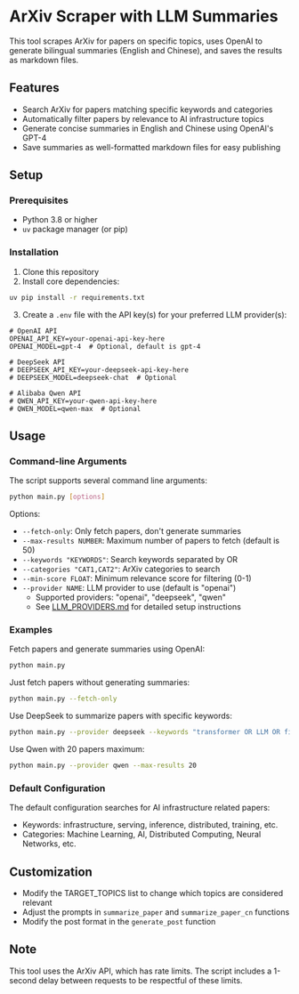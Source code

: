 # ArXiv Scraper with LLM Summaries

This tool scrapes ArXiv for papers on specific topics, uses OpenAI to generate bilingual summaries (English and Chinese), and saves the results as markdown files.

## Features

- Search ArXiv for papers matching specific keywords and categories
- Automatically filter papers by relevance to AI infrastructure topics
- Generate concise summaries in English and Chinese using OpenAI's GPT-4
- Save summaries as well-formatted markdown files for easy publishing

## Setup

### Prerequisites

- Python 3.8 or higher
- `uv` package manager (or pip)

### Installation

1. Clone this repository
2. Install core dependencies:

```bash
uv pip install -r requirements.txt
```

3. Create a `.env` file with the API key(s) for your preferred LLM provider(s):

```dotenv
# OpenAI API
OPENAI_API_KEY=your-openai-api-key-here
OPENAI_MODEL=gpt-4  # Optional, default is gpt-4

# DeepSeek API
# DEEPSEEK_API_KEY=your-deepseek-api-key-here
# DEEPSEEK_MODEL=deepseek-chat  # Optional

# Alibaba Qwen API
# QWEN_API_KEY=your-qwen-api-key-here
# QWEN_MODEL=qwen-max  # Optional
```

## Usage

### Command-line Arguments

The script supports several command line arguments:

```bash
python main.py [options]
```

Options:
- `--fetch-only`: Only fetch papers, don't generate summaries
- `--max-results NUMBER`: Maximum number of papers to fetch (default is 50)
- `--keywords "KEYWORDS"`: Search keywords separated by OR
- `--categories "CAT1,CAT2"`: ArXiv categories to search
- `--min-score FLOAT`: Minimum relevance score for filtering (0-1)
- `--provider NAME`: LLM provider to use (default is "openai")
  - Supported providers: "openai", "deepseek", "qwen"
  - See [LLM_PROVIDERS.md](LLM_PROVIDERS.md) for detailed setup instructions

### Examples

Fetch papers and generate summaries using OpenAI:
```bash
python main.py
```

Just fetch papers without generating summaries:
```bash
python main.py --fetch-only
```

Use DeepSeek to summarize papers with specific keywords:
```bash
python main.py --provider deepseek --keywords "transformer OR LLM OR fine-tuning" --categories "cs.LG,cs.CL"
```

Use Qwen with 20 papers maximum:
```bash
python main.py --provider qwen --max-results 20
```

### Default Configuration

The default configuration searches for AI infrastructure related papers:
- Keywords: infrastructure, serving, inference, distributed, training, etc.
- Categories: Machine Learning, AI, Distributed Computing, Neural Networks, etc.

## Customization

- Modify the TARGET_TOPICS list to change which topics are considered relevant
- Adjust the prompts in `summarize_paper` and `summarize_paper_cn` functions
- Modify the post format in the `generate_post` function

## Note

This tool uses the ArXiv API, which has rate limits. The script includes a 1-second delay between requests to be respectful of these limits.